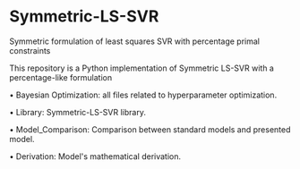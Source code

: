 # Symmetric-LS-SVR
Symmetric formulation of least squares SVR with percentage primal constraints

This repository is a Python implementation of Symmetric LS-SVR with a percentage-like formulation

•	Bayesian Optimization: all files related to hyperparameter optimization.

•	Library: Symmetric-LS-SVR library.

•	Model_Comparison: Comparison between standard models and presented model.

•	Derivation: Model's mathematical derivation.

